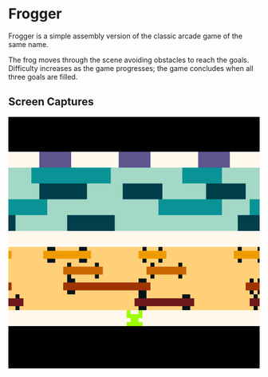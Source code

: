 # Frogger
Frogger is a simple assembly version of the classic arcade game of the same name.

The frog moves through the scene avoiding obstacles to reach the goals. Difficulty increases as the game progresses; the game concludes when all three goals are filled.

## Screen Captures

![screen_capture](screen_capture.gif)
